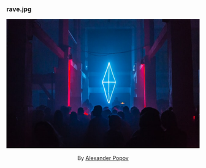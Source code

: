 ### rave.jpg

<p align="center">
  <img alt="rave" src="https://raw.githubusercontent.com/andreythegeek/andreythegeek/dev/images/rave.jpg" />
</p>

<p align="center">
  By <a href="https://unsplash.com/@5tep5">Alexander Popov</a>
</p>
